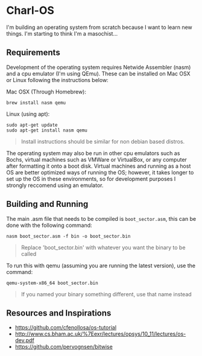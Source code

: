 # Charl-OS
I'm building an operating system from scratch because I want to learn new things. I'm starting to think I'm a masochist...

## Requirements
Development of the operating system requires Netwide Assembler (nasm) and a cpu emulator (I'm using QEmu). These can be installed on Mac OSX or Linux following the instructions below:

Mac OSX (Through Homebrew):
```
brew install nasm qemu
```

Linux (using apt):
```
sudo apt-get update
sudo apt-get install nasm qemu
```
> Install instructions should be similar for non debian based distros.

The operating system may also be run in other cpu emulators such as Bochs, virtual machines such as VMWare or VirtualBox, or any computer after formatting it onto a boot disk. Virtual machines and running as a host OS are better optimized ways of running the OS; however, it takes longer to set up the OS in these environments, so for development purposes I strongly reccomend using an emulator.

## Building and Running
The main .asm file that needs to be compiled is `boot_sector.asm`, this can be done with the following command:
```
nasm boot_sector.asm -f bin -o boot_sector.bin
```
> Replace 'boot_sector.bin' with whatever you want the binary to be called

To run this with qemu (assuming you are running the latest version), use the command:
```
qemu-system-x86_64 boot_sector.bin
```
> If you named your binary something different, use that name instead

## Resources and Inspirations
* https://github.com/cfenollosa/os-tutorial
* http://www.cs.bham.ac.uk/%7Eexr/lectures/opsys/10_11/lectures/os-dev.pdf
* https://github.com/pervognsen/bitwise
